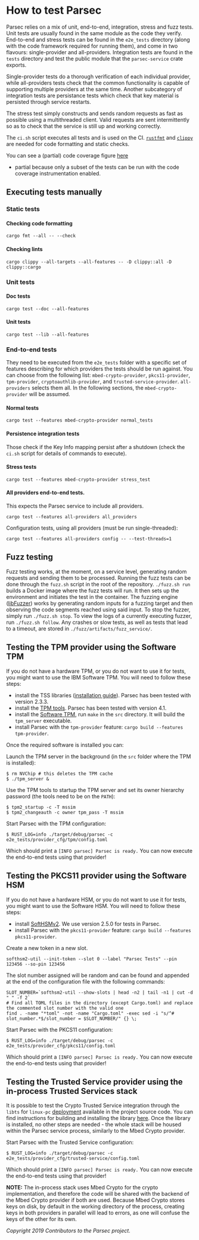 # How to test Parsec

Parsec relies on a mix of unit, end-to-end, integration, stress and fuzz tests. Unit tests are
usually found in the same module as the code they verify. End-to-end and stress tests can be found
in the `e2e_tests` directory (along with the code framework required for running them), and come in
two flavours: single-provider and all-providers. Integration tests are found in the `tests`
directory and test the public module that the `parsec-service` crate exports.

Single-provider tests do a thorough verification of each individual provider, while all-providers
tests check that the common functionality is capable of supporting multiple providers at the same
time. Another subcategory of integration tests are persistance tests which check that key material
is persisted through service restarts.

The stress test simply constructs and sends random requests as fast as possible using a
multithreaded client. Valid requests are sent intermittently so as to check that the service is
still up and working correctly.

The `ci.sh` script executes all tests and is used on the CI.
[`rustfmt`](https://github.com/rust-lang/rustfmt) and
[`clippy`](https://github.com/rust-lang/rust-clippy) are needed for code formatting and static
checks.

You can see a (partial) code coverage figure [here](https://app.codecov.io/gh/parallaxsecond/parsec)
- partial because only a subset of the tests can be run with the code coverage instrumentation
enabled.

## Executing tests manually

### Static tests

#### Checking code formatting

```
cargo fmt --all -- --check
```

#### Checking lints

```
cargo clippy --all-targets --all-features -- -D clippy::all -D clippy::cargo
```

### Unit tests

#### Doc tests

```
cargo test --doc --all-features
```

#### Unit tests

```
cargo test --lib --all-features
```

### End-to-end tests

They need to be executed from the `e2e_tests` folder with a specific set of features describing for
which providers the tests should be run against. You can choose from the following list:
`mbed-crypto-provider`, `pkcs11-provider`, `tpm-provider`, `cryptoauthlib-provider`, and
`trusted-service-provider`. `all-providers` selects them all. In the following sections, the
`mbed-crypto-provider` will be assumed.

#### Normal tests

```
cargo test --features mbed-crypto-provider normal_tests
```

#### Persistence integration tests

Those check if the Key Info mapping persist after a shutdown (check the `ci.sh` script for details
of commands to execute).

#### Stress tests

```
cargo test --features mbed-crypto-provider stress_test
```

#### All providers end-to-end tests.

This expects the Parsec service to include all providers.

```
cargo test --features all-providers all_providers
```

Configuration tests, using all providers (must be run single-threaded):

```
cargo test --features all-providers config -- --test-threads=1
```

## Fuzz testing

Fuzz testing works, at the moment, on a service level, generating random requests and sending them
to be processed. Running the fuzz tests can be done through the `fuzz.sh` script in the root of the
repository. `./fuzz.sh run` builds a Docker image where the fuzz tests will run. It then sets up the
environment and initiates the test in the container. The fuzzing engine
([libFuzzer](http://llvm.org/docs/LibFuzzer.html)) works by generating random inputs for a fuzzing
target and then observing the code segments reached using said input. To stop the fuzzer, simply run
`./fuzz.sh stop`. To view the logs of a currently executing fuzzer, run `./fuzz.sh follow`. Any
crashes or slow tests, as well as tests that lead to a timeout, are stored in
`./fuzz/artifacts/fuzz_service/`.

## Testing the TPM provider using the Software TPM

If you do not have a hardware TPM, or you do not want to use it for tests, you might want to use the
IBM Software TPM. You will need to follow these steps:

- install the TSS libraries ([installation
   guide](https://github.com/tpm2-software/tpm2-tss/blob/master/INSTALL.md)). Parsec has been tested
   with version 2.3.3.
- install the [TPM tools](https://github.com/tpm2-software/tpm2-tools). Parsec has been tested with
   version 4.1.
- install the [Software TPM](https://sourceforge.net/projects/ibmswtpm2/), run `make` in the `src`
   directory. It will build the `tpm_server` executable.
- install Parsec with the `tpm-provider` feature: `cargo build --features tpm-provider`.

Once the required software is installed you can:

Launch the TPM server in the background (in the `src` folder where the TPM is installed):

```
$ rm NVChip # this deletes the TPM cache
$ ./tpm_server &
```

Use the TPM tools to startup the TPM server and set its owner hierarchy password (the tools need to
be on the `PATH`):

```
$ tpm2_startup -c -T mssim
$ tpm2_changeauth -c owner tpm_pass -T mssim
```

Start Parsec with the TPM configuration:

```
$ RUST_LOG=info ./target/debug/parsec -c e2e_tests/provider_cfg/tpm/config.toml
```

Which should print a `[INFO parsec] Parsec is ready.` You can now execute the end-to-end tests using
that provider!

## Testing the PKCS11 provider using the Software HSM

If you do not have a hardware HSM, or you do not want to use it for tests, you might want to use the
Software HSM. You will need to follow these steps:

- install [SoftHSMv2](https://github.com/opendnssec/SoftHSMv2). We use version 2.5.0 for tests in
   Parsec.
- install Parsec with the `pkcs11-provider` feature: `cargo build --features pkcs11-provider`.

Create a new token in a new slot.

```
softhsm2-util --init-token --slot 0 --label "Parsec Tests" --pin 123456 --so-pin 123456
```

The slot number assigned will be random and can be found and appended at the end of the
configuration file with the following commands:

```
SLOT_NUMBER=`softhsm2-util --show-slots | head -n2 | tail -n1 | cut -d " " -f 2`
# Find all TOML files in the directory (except Cargo.toml) and replace the commented slot number with the valid one
find . -name "*toml" -not -name "Cargo.toml" -exec sed -i "s/^# slot_number.*$/slot_number = $SLOT_NUMBER/" {} \;
```

Start Parsec with the PKCS11 configuration:

```
$ RUST_LOG=info ./target/debug/parsec -c e2e_tests/provider_cfg/pkcs11/config.toml
```

Which should print a `[INFO parsec] Parsec is ready.` You can now execute the end-to-end tests using
that provider!

## Testing the Trusted Service provider using the in-process Trusted Services stack

It is possible to test the Crypto Trusted Service integration through the `libts` for `linux-pc`
[deployment](https://trusted-services.readthedocs.io/en/integration/developer/deployments.html)
available in the project source code. You can find instructions for building and installing the
library
[here](https://trusted-services.readthedocs.io/en/integration/developer/build-instructions.html).
Once the library is installed, no other steps are needed - the whole stack will be housed within the
Parsec service process, similarly to the Mbed Crypto provider.

Start Parsec with the Trusted Service configuration:

```
$ RUST_LOG=info ./target/debug/parsec -c e2e_tests/provider_cfg/trusted-service/config.toml
```

Which should print a `[INFO parsec] Parsec is ready.` You can now execute the end-to-end tests using
that provider!

**NOTE:** The in-process stack uses Mbed Crypto for the crypto implementation, and therefore the
code will be shared with the backend of the Mbed Crypto provider if both are used. Because Mbed
Crypto stores keys on disk, by default in the working directory of the process, creating keys in
both providers in parallel will lead to errors, as one will confuse the keys of the other for its
own.

*Copyright 2019 Contributors to the Parsec project.*
